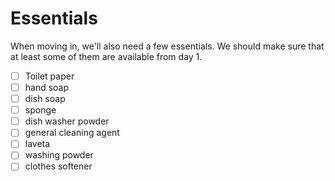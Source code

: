 # Essentials
When moving in, we'll also need a few essentials. We should make sure that at least some of them are available from day 1.

- [ ] Toilet paper
- [ ] hand soap
- [ ] dish soap
- [ ] sponge
- [ ] dish washer powder
- [ ] general cleaning agent
- [ ] laveta
- [ ] washing powder
- [ ] clothes softener
